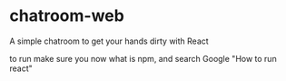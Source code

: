 # chatroom-web
A simple chatroom to get your hands dirty with React

to run make sure you now what is npm, and search Google "How to run react"
